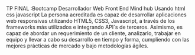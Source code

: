 TP FINAL :Bootcamp Desarrollador Web Front End Mind hub
Usando html css javascript
La persona acreditada es capaz de desarrollar aplicaciones web responsivas utilizando HTML5, CSS3, Javascript, a través de los frameworks más utilizados e integrando API´s de terceros. Asimismo, es capaz de abordar un requerimiento de un cliente, analizarlo, trabajar en equipo y llevar a cabo su desarrollo en tiempo y forma, cumpliendo con las mejores prácticas de mercado y bajo metodologías ágiles.
